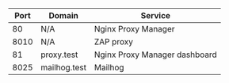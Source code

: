 |Port|Domain|Service|
|----|------|-------|
|80|N/A|Nginx Proxy Manager|
|8010|N/A|ZAP proxy|
|81|proxy.test|Nginx Proxy Manager dashboard|
|8025|mailhog.test|Mailhog|
